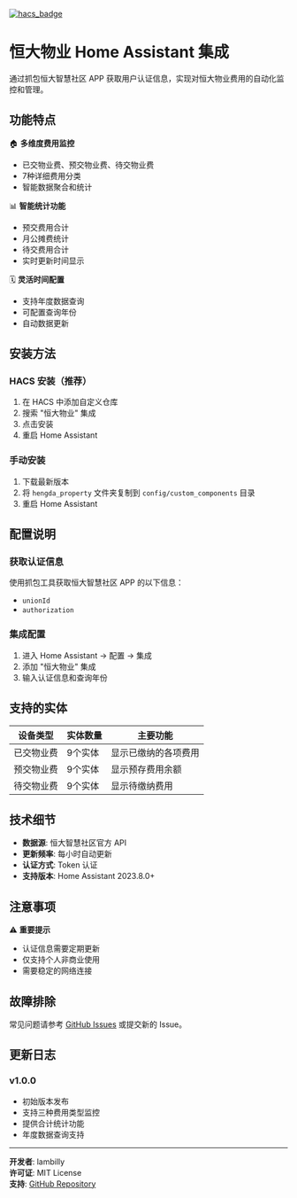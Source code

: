 [![hacs_badge](https://img.shields.io/badge/HACS-Custom-41BDF5.svg)](https://github.com/hacs/integration)

# 恒大物业 Home Assistant 集成

通过抓包恒大智慧社区 APP 获取用户认证信息，实现对恒大物业费用的自动化监控和管理。

## 功能特点

🏠 **多维度费用监控**
- 已交物业费、预交物业费、待交物业费
- 7种详细费用分类
- 智能数据聚合和统计

📊 **智能统计功能**
- 预交费用合计
- 月公摊费统计
- 待交费用合计
- 实时更新时间显示

🗓️ **灵活时间配置**
- 支持年度数据查询
- 可配置查询年份
- 自动数据更新

## 安装方法

### HACS 安装（推荐）
1. 在 HACS 中添加自定义仓库
2. 搜索 "恒大物业" 集成
3. 点击安装
4. 重启 Home Assistant

### 手动安装
1. 下载最新版本
2. 将 `hengda_property` 文件夹复制到 `config/custom_components` 目录
3. 重启 Home Assistant

## 配置说明

### 获取认证信息
使用抓包工具获取恒大智慧社区 APP 的以下信息：
- `unionId`
- `authorization`

### 集成配置
1. 进入 Home Assistant → 配置 → 集成
2. 添加 "恒大物业" 集成
3. 输入认证信息和查询年份

## 支持的实体

| 设备类型 | 实体数量 | 主要功能 |
|---------|---------|---------|
| 已交物业费 | 9个实体 | 显示已缴纳的各项费用 |
| 预交物业费 | 9个实体 | 显示预存费用余额 |
| 待交物业费 | 9个实体 | 显示待缴纳费用 |

## 技术细节

- **数据源**: 恒大智慧社区官方 API
- **更新频率**: 每小时自动更新
- **认证方式**: Token 认证
- **支持版本**: Home Assistant 2023.8.0+

## 注意事项

⚠️ **重要提示**
- 认证信息需要定期更新
- 仅支持个人非商业使用
- 需要稳定的网络连接

## 故障排除

常见问题请参考 [GitHub Issues](https://github.com/lambilly/hengda_property/issues) 或提交新的 Issue。

## 更新日志

### v1.0.0
- 初始版本发布
- 支持三种费用类型监控
- 提供合计统计功能
- 年度数据查询支持

---

**开发者**: lambilly  
**许可证**: MIT License  
**支持**: [GitHub Repository](https://github.com/lambilly/hengda_property)
